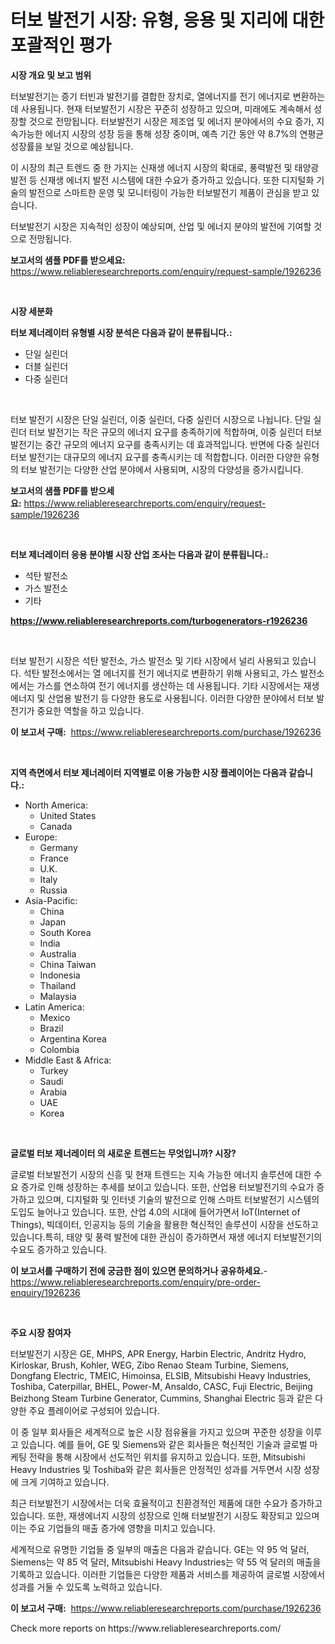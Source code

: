 <p><h1>터보 발전기 시장: 유형, 응용 및 지리에 대한 포괄적인 평가</h1></p><p><strong>시장 개요 및 보고 범위</strong></p>
<p><p>터보발전기는 증기 터빈과 발전기를 결합한 장치로, 열에너지를 전기 에너지로 변환하는데 사용됩니다. 현재 터보발전기 시장은 꾸준히 성장하고 있으며, 미래에도 계속해서 성장할 것으로 전망됩니다. 터보발전기 시장은 제조업 및 에너지 분야에서의 수요 증가, 지속가능한 에너지 시장의 성장 등을 통해 성장 중이며, 예측 기간 동안 약 8.7%의 연평균 성장률을 보일 것으로 예상됩니다.</p><p>이 시장의 최근 트렌드 중 한 가지는 신재생 에너지 시장의 확대로, 풍력발전 및 태양광 발전 등 신재생 에너지 발전 시스템에 대한 수요가 증가하고 있습니다. 또한 디지털화 기술의 발전으로 스마트한 운영 및 모니터링이 가능한 터보발전기 제품이 관심을 받고 있습니다.</p><p>터보발전기 시장은 지속적인 성장이 예상되며, 산업 및 에너지 분야의 발전에 기여할 것으로 전망됩니다.</p></p>
<p><strong>보고서의 샘플 PDF를 받으세요:</strong> <a href="https://www.reliableresearchreports.com/enquiry/request-sample/1926236">https://www.reliableresearchreports.com/enquiry/request-sample/1926236</a></p>
<p>&nbsp;</p>
<p><strong>시장 세분화</strong></p>
<p><strong>터보 제너레이터 유형별 시장 분석은 다음과 같이 분류됩니다.:</strong></p>
<p><ul><li>단일 실린더</li><li>더블 실린더</li><li>다중 실린더</li></ul></p>
<p>&nbsp;</p>
<p><p>터보 발전기 시장은 단일 실린더, 이중 실린더, 다중 실린더 시장으로 나뉩니다. 단일 실린더 터보 발전기는 작은 규모의 에너지 요구를 충족하기에 적합하며, 이중 실린더 터보 발전기는 중간 규모의 에너지 요구를 충족시키는 데 효과적입니다. 반면에 다중 실린더 터보 발전기는 대규모의 에너지 요구를 충족시키는 데 적합합니다. 이러한 다양한 유형의 터보 발전기는 다양한 산업 분야에서 사용되며, 시장의 다양성을 증가시킵니다.</p></p>
<p><strong>보고서의 샘플 PDF를 받으세요:</strong>&nbsp;<a href="https://www.reliableresearchreports.com/enquiry/request-sample/1926236">https://www.reliableresearchreports.com/enquiry/request-sample/1926236</a></p>
<p>&nbsp;</p>
<p><strong> 터보 제너레이터 응용 분야별 시장 산업 조사는 다음과 같이 분류됩니다.:</strong></p>
<p><ul><li>석탄 발전소</li><li>가스 발전소</li><li>기타</li></ul></p>
<p><strong><a href="https://www.reliableresearchreports.com/turbogenerators-r1926236">https://www.reliableresearchreports.com/turbogenerators-r1926236</a></strong></p>
<p>&nbsp;</p>
<p><p>터보 발전기 시장은 석탄 발전소, 가스 발전소 및 기타 시장에서 널리 사용되고 있습니다. 석탄 발전소에서는 열 에너지를 전기 에너지로 변환하기 위해 사용되고, 가스 발전소에서는 가스를 연소하여 전기 에너지를 생산하는 데 사용됩니다. 기타 시장에서는 재생 에너지 및 산업용 발전기 등 다양한 용도로 사용됩니다. 이러한 다양한 분야에서 터보 발전기가 중요한 역할을 하고 있습니다.</p></p>
<p><strong>이 보고서 구매:</strong>&nbsp; <a href="https://www.reliableresearchreports.com/purchase/1926236">https://www.reliableresearchreports.com/purchase/1926236</a></p>
<p>&nbsp;</p>
<p><strong>지역 측면에서 터보 제너레이터 지역별로 이용 가능한 시장 플레이어는 다음과 같습니다.:</strong></p>
<p><ul>
    <li>
        North America:
        <ul>
            <li>United States</li>
            <li>Canada</li>
        </ul>
    </li>
    <li>
        Europe:
        <ul>
            <li>Germany</li>
            <li>France</li>
            <li>U.K.</li>
            <li>Italy</li>
            <li>Russia</li>
        </ul>
    </li>
    <li>
        Asia-Pacific:
        <ul>
            <li>China</li>
            <li>Japan</li>
            <li>South Korea</li>
            <li>India</li>
            <li>Australia</li>
            <li>China Taiwan</li>
            <li>Indonesia</li>
            <li>Thailand</li>
            <li>Malaysia</li>
        </ul>
    </li>
    <li>
        Latin America:
        <ul>
            <li>Mexico</li>
            <li>Brazil</li>
            <li>Argentina Korea</li>
            <li>Colombia</li>
        </ul>
    </li>
    <li>
        Middle East & Africa:
        <ul>
            <li>Turkey</li>
            <li>Saudi</li>
            <li>Arabia</li>
            <li>UAE</li>
            <li>Korea</li>
        </ul>
    </li>
    </ul></p>
<p>&nbsp;</p>
<p><strong>글로벌 터보 제너레이터 의 새로운 트렌드는 무엇입니까? 시장?</strong></p>
<p><p>글로벌 터보발전기 시장의 신흥 및 현재 트렌드는 지속 가능한 에너지 솔루션에 대한 수요 증가로 인해 성장하는 추세를 보이고 있습니다. 또한, 산업용 터보발전기의 수요가 증가하고 있으며, 디지털화 및 인터넷 기술의 발전으로 인해 스마트 터보발전기 시스템의 도입도 늘어나고 있습니다. 또한, 산업 4.0의 시대에 들어가면서 IoT(Internet of Things), 빅데이터, 인공지능 등의 기술을 활용한 혁신적인 솔루션이 시장을 선도하고 있습니다.특히, 태양 및 풍력 발전에 대한 관심이 증가하면서 재생 에너지 터보발전기의 수요도 증가하고 있습니다.</p></p>
<p><strong>이 보고서를 구매하기 전에 궁금한 점이 있으면 문의하거나 공유하세요.</strong>- <a href="https://www.reliableresearchreports.com/enquiry/pre-order-enquiry/1926236">https://www.reliableresearchreports.com/enquiry/pre-order-enquiry/1926236</a></p>
<p>&nbsp;</p>
<p><strong>주요 시장 참여자</strong></p>
<p><p>터보발전기 시장은 GE, MHPS, APR Energy, Harbin Electric, Andritz Hydro, Kirloskar, Brush, Kohler, WEG, Zibo Renao Steam Turbine, Siemens, Dongfang Electric, TMEIC, Himoinsa, ELSIB, Mitsubishi Heavy Industries, Toshiba, Caterpillar, BHEL, Power-M, Ansaldo, CASC, Fuji Electric, Beijing Beizhong Steam Turbine Generator, Cummins, Shanghai Electric 등과 같은 다양한 주요 플레이어로 구성되어 있습니다.</p><p>이 중 일부 회사들은 세계적으로 높은 시장 점유율을 가지고 있으며 꾸준한 성장을 이루고 있습니다. 예를 들어, GE 및 Siemens와 같은 회사들은 혁신적인 기술과 글로벌 마케팅 전략을 통해 시장에서 선도적인 위치를 유지하고 있습니다. 또한, Mitsubishi Heavy Industries 및 Toshiba와 같은 회사들은 안정적인 성과를 거두면서 시장 성장에 크게 기여하고 있습니다.</p><p>최근 터보발전기 시장에서는 더욱 효율적이고 친환경적인 제품에 대한 수요가 증가하고 있습니다. 또한, 재생에너지 시장의 성장으로 인해 터보발전기 시장도 확장되고 있으며 이는 주요 기업들의 매출 증가에 영향을 미치고 있습니다.</p><p>세계적으로 유명한 기업들 중 일부의 매출은 다음과 같습니다. GE는 약 95 억 달러, Siemens는 약 85 억 달러, Mitsubishi Heavy Industries는 약 55 억 달러의 매출을 기록하고 있습니다. 이러한 기업들은 다양한 제품과 서비스를 제공하여 글로벌 시장에서 성과를 거둘 수 있도록 노력하고 있습니다.</p></p>
<p><strong>이 보고서 구매:</strong>&nbsp;&nbsp;<a href="https://www.reliableresearchreports.com/purchase/1926236">https://www.reliableresearchreports.com/purchase/1926236</a></p>
<p>Check more reports on https://www.reliableresearchreports.com/</p>